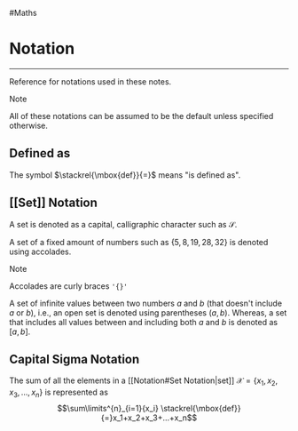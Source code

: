#Maths 

# Notation
---
Reference for notations used in these notes. 
> [!Note]
> All of these notations can be assumed to be the default unless specified otherwise.
## Defined as
The symbol $\stackrel{\mbox{def}}{=}$ means "is defined as".

## [[Set]] Notation
A set is denoted as a capital, calligraphic character such as $\mathcal{S}$. 

A set of a fixed amount of numbers such as $\{5, 8, 19, 28, 32\}$ is denoted using accolades.

>[!Note]
>Accolades are curly braces `'{}'`

A set of infinite values between two numbers $a$ and $b$ (that doesn't include $a$ or $b$), i.e., an open set is denoted using parentheses $(a,b)$. Whereas, a set that includes all values between and including both $a$ and $b$ is denoted as $[a,b]$.

## Capital Sigma Notation
The sum of all the elements in a [[Notation#Set Notation|set]] $\mathcal{X}=\{x_1,x_2,x_3,...,x_n\}$ is represented as 
$$\sum\limits^{n}_{i=1}{x_i} \stackrel{\mbox{def}}{=}x_1+x_2+x_3+...+x_n$$

